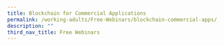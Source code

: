 ```yaml
---
title: Blockchain for Commercial Applications
permalink: /working-adults/Free-Webinars/blockchain-commercial-apps/
description: ""
third_nav_title: Free Webinars
---
```


